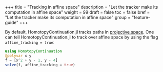 +++
title = "Tracking in affine space"
description = "Let the tracker make its computation in affine space"
weight = 99
draft = false
toc = false
bref = "Let the tracker make its computation in affine space"
group = "feature-guide"
+++

By default, HomotopyContinuation.jl tracks paths in [projective space](https://en.wikipedia.org/wiki/Projective_space). 
One can tell HomotopyContinuation.jl to track over affine space by using the flag `affine_tracking = true`:

```julia
using HomotopyContinuation
@polyvar x y
f = [x^2 + y - 1, y - 4]
solve(f, affine_tracking = true)
```
